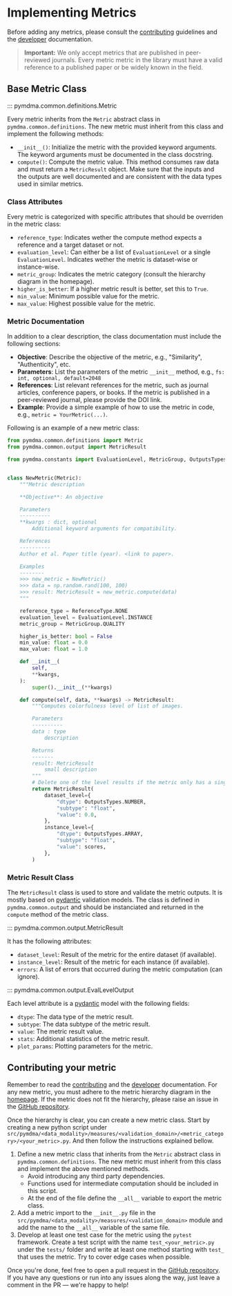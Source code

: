 # Implementing Metrics

Before adding any metrics, please consult the [contributing](contributing.md) guidelines and the [developer](developer.md) documentation.

> **Important:** We only accept metrics that are published in peer-reviewed journals. Every metric metric in the library must have a valid reference to a published paper or be widely known in the field.

## Base Metric Class

::: pymdma.common.definitions.Metric

Every metric inherits from the `Metric` abstract class in `pymdma.common.definitions`. The new metric must inherit from this class and implement the following methods:

- `__init__()`: Initialize the metric with the provided keyword arguments. The keyword arguments must be documented in the class docstring.
- `compute()`: Compute the metric value. This method consumes raw data and must return a `MetricResult` object. Make sure that the inputs and the outputs are well documented and are consistent with the data types used in similar metrics.

### Class Attributes

Every metric is categorized with specific attributes that should be overriden in the metric class:

- `reference_type`: Indicates wether the compute method expects a reference and a target dataset or not.
- `evaluation_level`: Can either be a list of `EvaluationLevel` or a single `EvaluationLevel`. Indicates wether the metric is dataset-wise or instance-wise.
- `metric_group`: Indicates the metric category (consult the hierarchy diagram in the homepage).
- `higher_is_better`: If a higher metric result is better, set this to `True`.
- `min_value`: Minimum possible value for the metric.
- `max_value`: Highest possible value for the metric.

### Metric Documentation

In addition to a clear description, the class documentation must include the following sections:

- **Objective**: Describe the objective of the metric, e.g., "Similarity", "Authenticity", etc.
- **Parameters**: List the parameters of the metric `__init__` method, e.g., `fs: int, optional, default=2048`
- **References**: List relevant references for the metric, such as journal articles, conference papers, or books. If the metric is published in a peer-reviewed journal, please provide the DOI link.
- **Example**: Provide a simple example of how to use the metric in code, e.g., `metric = YourMetric(...)`.

Following is an example of a new metric class:

```python
from pymdma.common.definitions import Metric
from pymdma.common.output import MetricResult

from pymdma.constants import EvaluationLevel, MetricGroup, OutputsTypes, ReferenceType


class NewMetric(Metric):
    """Metric description

    **Objective**: An objective

    Parameters
    ----------
    **kwargs : dict, optional
        Additional keyword arguments for compatibility.

    References
    ----------
    Author et al. Paper title (year). <link to paper>.

    Examples
    --------
    >>> new_metric = NewMetric()
    >>> data = np.random.rand(100, 100)
    >>> result: MetricResult = new_metric.compute(data)
    """

    reference_type = ReferenceType.NONE
    evaluation_level = EvaluationLevel.INSTANCE
    metric_group = MetricGroup.QUALITY

    higher_is_better: bool = False
    min_value: float = 0.0
    max_value: float = 1.0

    def __init__(
        self,
        **kwargs,
    ):
        super().__init__(**kwargs)

    def compute(self, data, **kwargs) -> MetricResult:
        """Computes colorfulness level of list of images.

        Parameters
        ----------
        data : type
            description

        Returns
        -------
        result: MetricResult
            small description
        """
        # Delete one of the level results if the metric only has a single evaluation level
        return MetricResult(
            dataset_level={
                "dtype": OutputsTypes.NUMBER,
                "subtype": "float",
                "value": 0.0,
            },
            instance_level={
                "dtype": OutputsTypes.ARRAY,
                "subtype": "float",
                "value": scores,
            },
        )
```

### Metric Result Class

The `MetricResult` class is used to store and validate the metric outputs. It is mostly based on [pydantic](https://docs.pydantic.dev/latest/) validation models. The class is defined in `pymdma.common.output` and should be instanciated and returned in the `compute` method of the metric class.

::: pymdma.common.output.MetricResult

It has the following attributes:

- `dataset_level`: Result of the metric for the entire dataset (if available).
- `instance_level`: Result of the metric for each instance (if available).
- `errors`: A list of errors that occurred during the metric computation (can ignore).

::: pymdma.common.output.EvalLevelOutput

Each level attribute is a [pydantic](https://docs.pydantic.dev/latest/) model with the following fields:

- `dtype`: The data type of the metric result.
- `subtype`: The data subtype of the metric result.
- `value`: The metric result value.
- `stats`: Additional statistics of the metric result.
- `plot_params`: Plotting parameters for the metric.

## Contributing your metric

Remember to read the [contributing](contributing.md) and the [developer](developer.md) documentation. For any new metric, you must adhere to the metric hierarchy diagram in the [homepage](index.md). If the metric does not fit the hierarchy, please raise an issue in the [GitHub repository](https://github.com/fraunhoferportugal/pymdma/issues).

Once the hierarchy is clear, you can create a new metric class. Start by creating a new python script under `src/pymdma/<data_modality>/measures/<validation_domain>/<metric_category>/<your_metric>.py`. And then follow the instructions explained bellow.

1. Define a new metric class that inherits from the `Metric` abstract class in `pymdma.common.definitions`. The new metric must inherit from this class and implement the above mentioned methods.
   - Avoid introducing any third party dependencies.
   - Functions used for intermediate computation should be included in this script.
   - At the end of the file define the `__all__` variable to export the metric class.
1. Add a metric import to the `__init__.py` file in the `src/pymdma/<data_modality>/measures/<validation_domain>` module and add the name to the `__all__` variable of the same file.
1. Develop at least one test case for the metric using the `pytest` framework. Create a test script with the name `test_<your_metric>.py` under the `tests/` folder and write at least one method starting with `test_` that uses the metric. Try to cover edge cases when possible.

Once you're done, feel free to open a pull request in the [GitHub repository](https://github.com/fraunhoferportugal/pymdma/issues).\
If you have any questions or run into any issues along the way, just leave a comment in the PR — we're happy to help!
